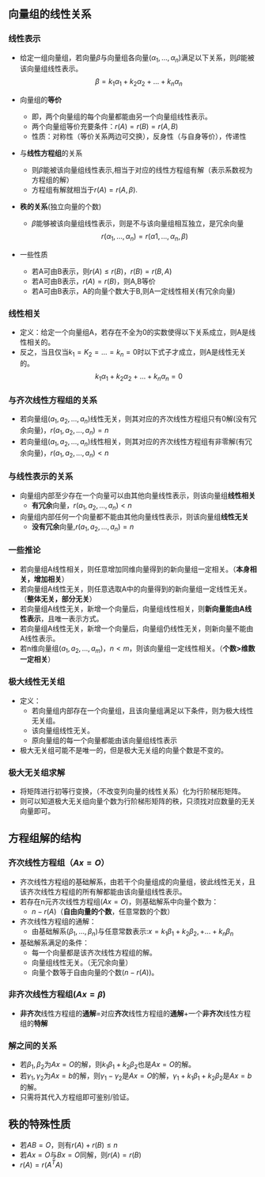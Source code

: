 
## 向量组的线性关系

### 线性表示

- 给定一组向量组，若向量$\beta$与向量组各向量($\alpha_1,...,\alpha_n$)满足以下关系，则$\beta$能被该向量组线性表示。
$$\beta = k_1\alpha_1+k_2\alpha_2+...+k_n\alpha_n$$
- 向量组的**等价**
	- 即，两个向量组的每个向量都能由另一个向量组线性表示。
	- 两个向量组等价充要条件：$r(A)=r(B)=r(A,B)$
	- 性质：对称性（等价关系两边可交换），反身性（与自身等价），传递性

- 与**线性方程组**的关系
	- 则$\beta$能被该向量组线性表示,相当于对应的线性方程组有解（表示系数视为方程组的解）
	- 方程组有解就相当于$r(A)=r(A,\beta)$.

- **秩的关系**(独立向量的个数)
	- $\beta$能够被该向量组线性表示，则是不与该向量组相互独立，是冗余向量
$$r(\alpha_1,...,\alpha_n) = r(\alpha1,...,\alpha_n,\beta)$$
- 一些性质
	- 若A可由B表示，则$r(A)\le r(B)$，$r(B)=r(B,A)$
	- 若A可由B表示，$r(A)=r(B)$，则A,B等价
	- 若A可由B表示，A的向量个数大于B,则A一定线性相关(有冗余向量)

### 线性相关

- 定义：给定一个向量组A，若存在不全为0的实数使得以下关系成立，则A是线性相关的。
- 反之，当且仅当$k_1=K_2=...=k_n=0$时以下式子才成立，则A是线性无关的。
$$ k_1\alpha_1+k_2\alpha_2+...+k_n\alpha_n = 0
$$

### 与齐次线性方程组的关系

- 若向量组$(a_1,a_2,...,a_n)$线性无关，则其对应的齐次线性方程组只有0解(没有冗余向量)，$r(a_1,a_2,...,a_n)=n$
- 若向量组$(a_1,a_2,...,a_n)$线性相关，则其对应的齐次线性方程组有非零解(有冗余向量)，$r(a_1,a_2,...,a_n)<n$

### 与线性表示的关系

- 向量组内部至少存在一个向量可以由其他向量线性表示，则该向量组**线性相关**
	- **有冗余**向量，$r(a_1,a_2,...,a_n)<n$
- 向量组内部任何一个向量都不能由其他向量线性表示，则该向量组**线性无关**
	- **没有冗余**向量,$r(a_1,a_2,...,a_n)=n$

### 一些推论

- 若向量组A线性相关，则任意增加同维向量得到的新向量组一定相关。（**本身相关，增加相关**）
- 若向量组A线性无关，则任意选取A中的向量得到的新向量组一定线性无关。（**整体无关，部分无关**）
- 若向量组A线性无关，新增一个向量后，向量组线性相关，则**新向量能由A线性表示**，且唯一表示方式。
- 若向量组A线性无关，新增一个向量后，向量组仍线性无关，则新向量不能由A线性表示。
- 若n维向量组$(a_1,a_2,...,a_m)$，$n<m$，则该向量组一定线性相关。（**个数>维数一定相关**）

### 极大线性无关组

- 定义：
	- 若向量组内部存在一个向量组，且该向量组满足以下条件，则为极大线性无关组。
	- 该向量组线性无关。
	- 原向量组的每一个向量都能由该向量组线性表示
- 极大无关组可能不是唯一的，但是极大无关组的向量个数是不变的。

###  极大无关组求解

- 将矩阵进行初等行变换，（不改变列向量的线性关系）化为行阶梯形矩阵。
- 则可以知道极大无关组向量个数为行阶梯形矩阵的秩，只须找对应数量的无关向量即可。

## 方程组解的结构

### 齐次线性方程组（$Ax=O$）

- 齐次线性方程组的基础解系，由若干个向量组成的向量组，彼此线性无关，且该齐次线性方程组的所有解都能由该向量组线性表示。
- 若存在n元齐次线性方程组($Ax=O$)，则基础解系中向量个数为：
	- $n-r(A)$（**自由向量的个数**，任意常数的个数）
- 齐次线性方程组的通解：
	- 由基础解系$(\beta_1,...,\beta_n)$与任意常数表示:$x=k_1\beta_1+k_2\beta_2,+...+k_n\beta_n$
- 基础解系满足的条件：
	- 每一个向量都是该齐次线性方程组的解。
	- 向量组线性无关。（无冗余向量）
	- 向量个数等于自由向量的个数$(n-r(A))$。
### 非齐次线性方程组($Ax=\beta$)

- **非齐次**线性方程组的**通解**=对应**齐次**线性方程组的**通解**+一个**非齐次**线性方程组的**特解**

### 解之间的关系

- 若$\beta_1,\beta_2$为$Ax=O$的解，则$k_1\beta_1+k_2\beta_2$也是$Ax=O$的解。
- 若$\gamma_1,\gamma_2$为$Ax=b$的解，则$\gamma_1-\gamma_2$是$Ax=O$的解，$\gamma_1+k_1\beta_1+k_2\beta_2$是$Ax=b$的解。
- 只需将其代入方程组即可鉴别/验证。

## 秩的特殊性质

- 若$AB=O$，则有$r(A)+r(B)\le n$
- 若$Ax=O$与$Bx=O$同解，则$r(A)=r(B)$
- $r(A)=r(A^TA)$
